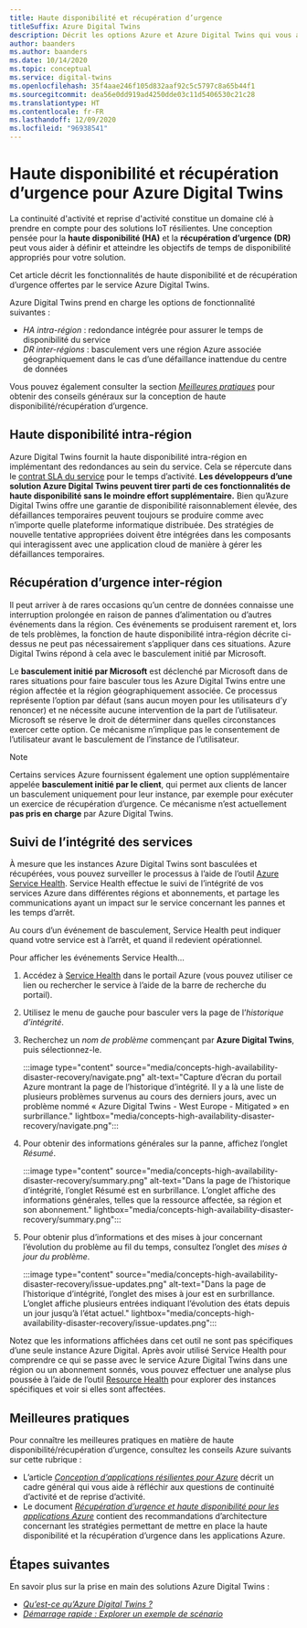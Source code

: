 ```yaml
---
title: Haute disponibilité et récupération d’urgence
titleSuffix: Azure Digital Twins
description: Décrit les options Azure et Azure Digital Twins qui vous aident à créer des solutions Azure IoT à haute disponibilité dotées de fonctionnalités de récupération d’urgence.
author: baanders
ms.author: baanders
ms.date: 10/14/2020
ms.topic: conceptual
ms.service: digital-twins
ms.openlocfilehash: 35f4aae246f105d832aaf92c5c5797c8a65b44f1
ms.sourcegitcommit: dea56e0dd919ad4250dde03c11d5406530c21c28
ms.translationtype: HT
ms.contentlocale: fr-FR
ms.lasthandoff: 12/09/2020
ms.locfileid: "96938541"
---
```

# <a name="azure-digital-twins-high-availability-and-disaster-recovery"></a>Haute disponibilité et récupération d’urgence pour Azure Digital Twins

La continuité d'activité et reprise d'activité constitue un domaine clé à prendre en compte pour des solutions IoT résilientes. Une conception pensée pour la **haute disponibilité (HA)** et la **récupération d’urgence (DR)** peut vous aider à définir et atteindre les objectifs de temps de disponibilité appropriés pour votre solution.

Cet article décrit les fonctionnalités de haute disponibilité et de récupération d’urgence offertes par le service Azure Digital Twins.

Azure Digital Twins prend en charge les options de fonctionnalité suivantes :
* *HA intra-région* : redondance intégrée pour assurer le temps de disponibilité du service
* *DR inter-régions* : basculement vers une région Azure associée géographiquement dans le cas d’une défaillance inattendue du centre de données

Vous pouvez également consulter la section [*Meilleures pratiques*](#best-practices) pour obtenir des conseils généraux sur la conception de haute disponibilité/récupération d’urgence.

## <a name="intra-region-ha"></a>Haute disponibilité intra-région
 
Azure Digital Twins fournit la haute disponibilité intra-région en implémentant des redondances au sein du service. Cela se répercute dans le [contrat SLA du service](https://azure.microsoft.com/support/legal/sla/digital-twins) pour le temps d’activité. **Les développeurs d’une solution Azure Digital Twins peuvent tirer parti de ces fonctionnalités de haute disponibilité sans le moindre effort supplémentaire.** Bien qu’Azure Digital Twins offre une garantie de disponibilité raisonnablement élevée, des défaillances temporaires peuvent toujours se produire comme avec n’importe quelle plateforme informatique distribuée. Des stratégies de nouvelle tentative appropriées doivent être intégrées dans les composants qui interagissent avec une application cloud de manière à gérer les défaillances temporaires.

## <a name="cross-region-dr"></a>Récupération d’urgence inter-région

Il peut arriver à de rares occasions qu’un centre de données connaisse une interruption prolongée en raison de pannes d’alimentation ou d’autres événements dans la région. Ces événements se produisent rarement et, lors de tels problèmes, la fonction de haute disponibilité intra-région décrite ci-dessus ne peut pas nécessairement s’appliquer dans ces situations. Azure Digital Twins répond à cela avec le basculement initié par Microsoft.

Le **basculement initié par Microsoft** est déclenché par Microsoft dans de rares situations pour faire basculer tous les Azure Digital Twins entre une région affectée et la région géographiquement associée. Ce processus représente l’option par défaut (sans aucun moyen pour les utilisateurs d’y renoncer) et ne nécessite aucune intervention de la part de l’utilisateur. Microsoft se réserve le droit de déterminer dans quelles circonstances exercer cette option. Ce mécanisme n’implique pas le consentement de l’utilisateur avant le basculement de l’instance de l’utilisateur.

>[!NOTE]
> Certains services Azure fournissent également une option supplémentaire appelée **basculement initié par le client**, qui permet aux clients de lancer un basculement uniquement pour leur instance, par exemple pour exécuter un exercice de récupération d’urgence. Ce mécanisme n’est actuellement **pas pris en charge** par Azure Digital Twins. 

## <a name="monitor-service-health"></a>Suivi de l’intégrité des services

À mesure que les instances Azure Digital Twins sont basculées et récupérées, vous pouvez surveiller le processus à l’aide de l’outil [Azure Service Health](https://docs.microsoft.com/azure/service-health/service-health-overview). Service Health effectue le suivi de l’intégrité de vos services Azure dans différentes régions et abonnements, et partage les communications ayant un impact sur le service concernant les pannes et les temps d’arrêt.

Au cours d’un événement de basculement, Service Health peut indiquer quand votre service est à l’arrêt, et quand il redevient opérationnel.

Pour afficher les événements Service Health...
1. Accédez à [Service Health](https://portal.azure.com/?feature.customportal=false#blade/Microsoft_Azure_Health/AzureHealthBrowseBlade/serviceIssues) dans le portail Azure (vous pouvez utiliser ce lien ou rechercher le service à l’aide de la barre de recherche du portail).
1. Utilisez le menu de gauche pour basculer vers la page de l’*historique d’intégrité*.
1. Recherchez un *nom de problème* commençant par **Azure Digital Twins**, puis sélectionnez-le.

    :::image type="content" source="media/concepts-high-availability-disaster-recovery/navigate.png" alt-text="Capture d’écran du portail Azure montrant la page de l’historique d’intégrité. Il y a là une liste de plusieurs problèmes survenus au cours des derniers jours, avec un problème nommé « Azure Digital Twins - West Europe - Mitigated » en surbrillance." lightbox="media/concepts-high-availability-disaster-recovery/navigate.png":::

1. Pour obtenir des informations générales sur la panne, affichez l’onglet *Résumé*.

    :::image type="content" source="media/concepts-high-availability-disaster-recovery/summary.png" alt-text="Dans la page de l’historique d’intégrité, l’onglet Résumé est en surbrillance. L’onglet affiche des informations générales, telles que la ressource affectée, sa région et son abonnement." lightbox="media/concepts-high-availability-disaster-recovery/summary.png":::
1. Pour obtenir plus d’informations et des mises à jour concernant l’évolution du problème au fil du temps, consultez l’onglet des *mises à jour du problème*.

    :::image type="content" source="media/concepts-high-availability-disaster-recovery/issue-updates.png" alt-text="Dans la page de l’historique d’intégrité, l’onglet des mises à jour est en surbrillance. L’onglet affiche plusieurs entrées indiquant l’évolution des états depuis un jour jusqu’à l’état actuel." lightbox="media/concepts-high-availability-disaster-recovery/issue-updates.png":::


Notez que les informations affichées dans cet outil ne sont pas spécifiques d’une seule instance Azure Digital. Après avoir utilisé Service Health pour comprendre ce qui se passe avec le service Azure Digital Twins dans une région ou un abonnement sonnés, vous pouvez effectuer une analyse plus poussée à l’aide de l’outil [Resource Health](troubleshoot-resource-health.md) pour explorer des instances spécifiques et voir si elles sont affectées.

## <a name="best-practices"></a>Meilleures pratiques

Pour connaître les meilleures pratiques en matière de haute disponibilité/récupération d’urgence, consultez les conseils Azure suivants sur cette rubrique : 
* L’article [*Conception d’applications résilientes pour Azure*](/azure/architecture/framework/resiliency/overview) décrit un cadre général qui vous aide à réfléchir aux questions de continuité d’activité et de reprise d’activité. 
* Le document [*Récupération d’urgence et haute disponibilité pour les applications Azure*](/azure/architecture/framework/resiliency/backup-and-recovery) contient des recommandations d’architecture concernant les stratégies permettant de mettre en place la haute disponibilité et la récupération d’urgence dans les applications Azure.

## <a name="next-steps"></a>Étapes suivantes 

En savoir plus sur la prise en main des solutions Azure Digital Twins :
 
* [*Qu’est-ce qu’Azure Digital Twins ?*](overview.md)
* [*Démarrage rapide : Explorer un exemple de scénario*](quickstart-adt-explorer.md)
